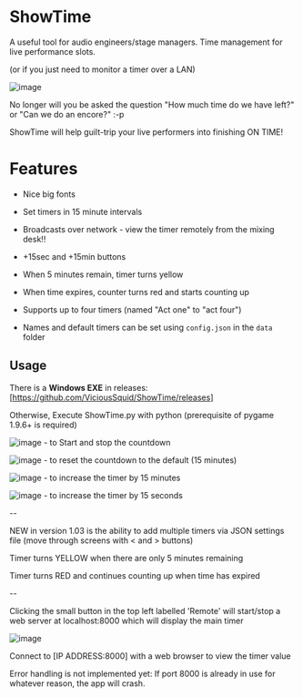 # ShowTime

A useful tool for audio engineers/stage managers.
Time management for live performance slots. 

(or if you just need to monitor a timer over a LAN)

![image](https://github.com/ViciousSquid/ShowTime/assets/161540961/c0909c88-3526-4666-abe6-42440ffcb449)

No longer will you be asked the question "How much time do we have left?" or "Can we do an encore?" :-p

ShowTime will help guilt-trip your live performers into finishing ON TIME!

# Features
* Nice big fonts
* Set timers in 15 minute intervals
* Broadcasts over network - view the timer remotely from the mixing desk!!
* +15sec and +15min buttons
* When 5 minutes remain, timer turns yellow
* When time expires, counter turns red and starts counting up


* Supports up to four timers (named "Act one" to "act four")
* Names and default timers can be set using `config.json` in the `data` folder

## Usage

There is a **Windows EXE** in releases:
[https://github.com/ViciousSquid/ShowTime/releases]

Otherwise, Execute ShowTime.py with python (prerequisite of pygame 1.9.6+ is required)

![image](https://github.com/ViciousSquid/ShowTime/assets/161540961/ee8c41b8-c282-4c12-b866-5e643f775301) - to Start and stop the countdown

![image](https://github.com/ViciousSquid/ShowTime/assets/161540961/37bced85-cdf4-4a85-9a29-4d28c4f587d6) - to reset the countdown to the default (15 minutes)

![image](https://github.com/ViciousSquid/ShowTime/assets/161540961/c9c516cd-a5f0-4318-90ec-7161fa69562a) - to increase the timer by 15 minutes

![image](https://github.com/ViciousSquid/ShowTime/assets/161540961/fe53bc4f-3575-4fe6-8f10-d1906caf48a4) - to increase the timer by 15 seconds


--

NEW in version 1.03 is the ability to add multiple timers via JSON settings file (move through screens with < and > buttons)

Timer turns YELLOW when there are only 5 minutes remaining

Timer turns RED and continues counting up when time has expired

--


Clicking the small button in the top left labelled 'Remote' will start/stop a web server at localhost:8000 which will display the main timer

![image](https://github.com/ViciousSquid/ShowTime/assets/161540961/453289ea-edec-48a1-b6fa-597e818fd6e1)

Connect to [IP ADDRESS:8000] with a web browser to view the timer value


Error handling is not implemented yet:
If port 8000 is already in use for whatever reason, the app will crash.
